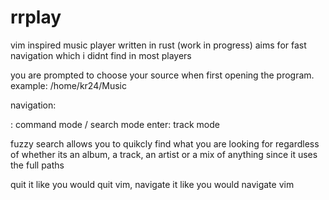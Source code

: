 # rrplay

vim inspired music player written in rust (work in progress)
aims for fast navigation which i didnt find in most players

you are prompted to choose your source when first opening the program.
example: /home/kr24/Music

navigation:

: command mode
/ search mode
enter: track mode

fuzzy search allows you to quikcly find what you are looking for regardless of whether its an album, a track, an artist or a mix of anything since it uses the full paths

quit it like you would quit vim, 
navigate it like you would navigate vim

